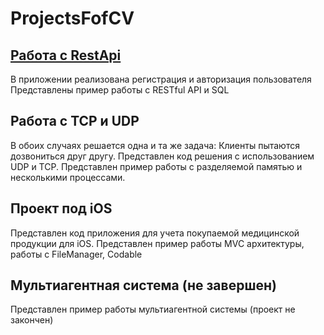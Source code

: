 # ProjectsFofCV
## [Работа с RestApi](https://github.com/MaxTro91627/ProjectsFofCV/tree/main/jwtappdem)
В приложении реализована регистрация и авторизация пользователя
Представлены пример работы с RESTful API и SQL
## Работа с TCP и UDP
В обоих случаях решается одна и та же задача: 
  Клиенты пытаются дозвониться друг другу. 
Представлен код решения с использованием UDP и TCP.
Представлен пример работы с разделяемой памятью и несколькими процессами. 
## Проект под iOS
Представлен код приложения для учета покупаемой медицинской продукции для iOS. 
Представлен пример работы MVC архитектуры, работы с FileManager, Codable
## Мультиагентная система (не завершен)
Представлен пример работы мультиагентной системы (проект не закончен)

